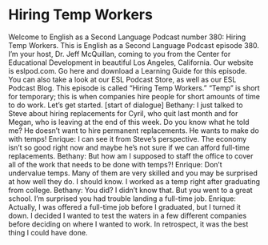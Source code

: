 # Hiring Temp Workers

Welcome to English as a Second Language Podcast number 380: Hiring Temp Workers.  This is English as a Second Language Podcast episode 380.  I’m your host, Dr. Jeff McQuillan, coming to you from the Center for Educational Development in beautiful Los Angeles, California.  Our website is eslpod.com.  Go here and download a Learning Guide for this episode.  You can also take a look at our ESL Podcast Store, as well as our ESL Podcast Blog.  This episode is called “Hiring Temp Workers.”  “Temp” is short for temporary; this is when companies hire people for short amounts of time to do work.  Let’s get started.  [start of dialogue]  Bethany:  I just talked to Steve about hiring replacements for Cyril, who quit last month and for Megan, who is leaving at the end of this week.  Do you know what he told me?  He doesn’t want to hire permanent replacements.  He wants to make do with temps!  Enrique:  I can see it from Steve’s perspective.  The economy isn’t so good right now and maybe he’s not sure if we can afford full-time replacements.    Bethany:  But how am I supposed to staff the office to cover all of the work that needs to be done with temps?!   Enrique:  Don’t undervalue temps.  Many of them are very skilled and you may be surprised at how well they do.  I should know.  I worked as a temp right after graduating from college.  Bethany:  You did?  I didn’t know that.  But you went to a great school.  I’m surprised you had trouble landing a full-time job.    Enrique:  Actually, I was offered a full-time job before I graduated, but I turned it down.  I decided I wanted to test the waters in a few different companies before deciding on where I wanted to work.  In retrospect, it was the best thing I could have done. 